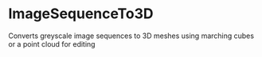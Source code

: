 # ImageSequenceTo3D
Converts greyscale image sequences to 3D meshes using marching cubes or a point cloud for editing
